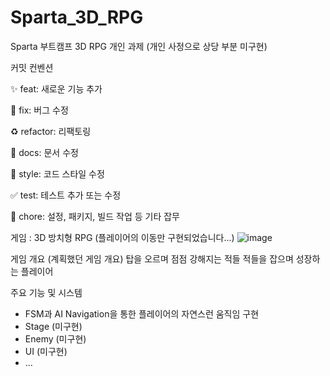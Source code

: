 # Sparta_3D_RPG
Sparta 부트캠프 3D RPG 개인 과제 (개인 사정으로 상당 부분 미구현)

커밋 컨벤션

✨ feat: 새로운 기능 추가

🐛 fix: 버그 수정

♻️ refactor: 리팩토링

📝 docs: 문서 수정

💄 style: 코드 스타일 수정

✅ test: 테스트 추가 또는 수정

🔧 chore: 설정, 패키지, 빌드 작업 등 기타 잡무



게임 : 3D 방치형 RPG (플레이어의 이동만 구현되었습니다...)
![image](https://github.com/user-attachments/assets/9083d799-631b-4a1f-8d01-8fc50074ae7e)


게임 개요 (계획했던 게임 개요)
탑을 오르며 점점 강해지는 적들
적들을 잡으며 성장하는 플레이어

주요 기능 및 시스템
- FSM과 AI Navigation을 통한 플레이어의 자연스런 움직임 구현
- Stage (미구현)
- Enemy (미구현)
- UI (미구현)
- ...
